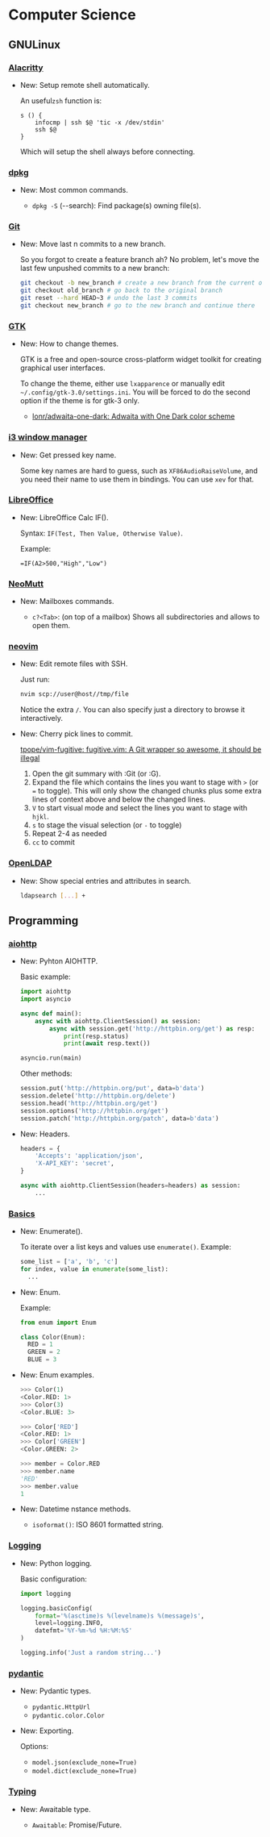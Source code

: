 # Computer Science

## GNULinux

### [Alacritty](alacritty.md)

* New: Setup remote shell automatically.

    An useful`zsh` function is:

    ```zshrc
    s () {
        infocmp | ssh $@ 'tic -x /dev/stdin'
        ssh $@
    }
    ```

    Which will setup the shell always before connecting.


### [dpkg](dpkg.md)

* New: Most common commands.

    * `dpkg -S` (--search): Find package(s) owning file(s).


### [Git](git.md)

* New: Move last n commits to a new branch.

    So you forgot to create a feature branch ah? No problem, let's move the last
    few unpushed commits to a new branch:

    ```bash
    git checkout -b new_branch # create a new branch from the current one
    git checkout old_branch # go back to the original branch
    git reset --hard HEAD~3 # undo the last 3 commits
    git checkout new_branch # go to the new branch and continue there
    ```


### [GTK](gtk.md)

* New: How to change themes.

    GTK is a free and open-source cross-platform widget toolkit for creating
    graphical user interfaces.

    To change the theme, either use `lxapparence` or manually edit
    `~/.config/gtk-3.0/settings.ini`.
    You will be forced to do the second option if the theme is for gtk-3 only.

    * [lonr/adwaita-one-dark: Adwaita with One Dark color scheme](https://github.com/lonr/adwaita-one-dark)


### [i3 window manager](i3wm.md)

* New: Get pressed key name.

    Some key names are hard to guess, such as `XF86AudioRaiseVolume`, and you need
    their name to use them in bindings. You can use `xev` for that.


### [LibreOffice](libreoffice.md)

* New: LibreOffice Calc IF().

    Syntax: `IF(Test, Then Value, Otherwise Value)`.

    Example:

    ```excel
    =IF(A2>500,"High","Low")
    ```


### [NeoMutt](neomutt.md)

* New: Mailboxes commands.

    * `c?<Tab>`: (on top of a mailbox) Shows all subdirectories and allows to open
      them.


### [neovim](neovim.md)

* New: Edit remote files with SSH.

    Just run:

    ```bash
    nvim scp://user@host//tmp/file
    ```

    Notice the extra `/`. You can also specify just a directory to browse it
    interactively.


* New: Cherry pick lines to commit.

    [tpope/vim-fugitive: fugitive.vim: A Git wrapper so awesome, it should be illegal](https://github.com/tpope/vim-fugitive)

    1. Open the git summary with :Git (or :G).
    1. Expand the file which contains the lines you want to stage with `>`
      (or `=` to toggle). This will only show the changed chunks plus some extra
      lines of context above and below the changed lines.
    1. `V` to start visual mode and select the lines you want to stage with `hjkl`.
    1. `s` to stage the visual selection (or `-` to toggle)
    1. Repeat 2-4 as needed
    1. `cc` to commit


### [OpenLDAP](openldap.md)

* New: Show special entries and attributes in search.

    ```bash
    ldapsearch [...] +
    ```


## Programming

### [aiohttp](python_aiohttp.md)

* New: Pyhton AIOHTTP.

    Basic example:

    ```python
    import aiohttp
    import asyncio

    async def main():
        async with aiohttp.ClientSession() as session:
            async with session.get('http://httpbin.org/get') as resp:
                print(resp.status)
                print(await resp.text())

    asyncio.run(main)
    ```

    Other methods:

    ```python
    session.put('http://httpbin.org/put', data=b'data')
    session.delete('http://httpbin.org/delete')
    session.head('http://httpbin.org/get')
    session.options('http://httpbin.org/get')
    session.patch('http://httpbin.org/patch', data=b'data')
    ```


* New: Headers.

    ```python
    headers = {
        'Accepts': 'application/json',
        'X-API_KEY': 'secret',
    }

    async with aiohttp.ClientSession(headers=headers) as session:
        ...
    ```


### [Basics](python_basics.md)

* New: Enumerate().

    To iterate over a list keys and values use `enumerate()`. Example:

    ```python
    some_list = ['a', 'b', 'c']
    for index, value in enumerate(some_list):
      ...
    ```


* New: Enum.

    Example:

    ```python
    from enum import Enum

    class Color(Enum):
      RED = 1
      GREEN = 2
      BLUE = 3
    ```


* New: Enum examples.

    ```python
    >>> Color(1)
    <Color.RED: 1>
    >>> Color(3)
    <Color.BLUE: 3>

    >>> Color['RED']
    <Color.RED: 1>
    >>> Color['GREEN']
    <Color.GREEN: 2>

    >>> member = Color.RED
    >>> member.name
    'RED'
    >>> member.value
    1
    ```


* New: Datetime nstance methods.

    * `isoformat()`: ISO 8601 formatted string.


### [Logging](python_logging.md)

* New: Python logging.

    Basic configuration:

    ```python
    import logging

    logging.basicConfig(
        format='%(asctime)s %(levelname)s %(message)s',
        level=logging.INFO,
        datefmt='%Y-%m-%d %H:%M:%S'
    )

    logging.info('Just a random string...')
    ```


### [pydantic](pydantic.md)

* New: Pydantic types.

    * `pydantic.HttpUrl`
    * `pydantic.color.Color`


* New: Exporting.

    Options:

    * `model.json(exclude_none=True)`
    * `model.dict(exclude_none=True)`


### [Typing](typing.md)

* New:  Awaitable type.

    * `Awaitable`: Promise/Future.

